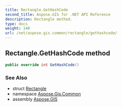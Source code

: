 ```yaml
---
title: Rectangle.GetHashCode
second_title: Aspose.GIS for .NET API Reference
description: Rectangle method. 
type: docs
weight: 140
url: /net/aspose.gis.common/rectangle/gethashcode/
---
```

## Rectangle.GetHashCode method

```csharp
public override int GetHashCode()
```

### See Also

* struct [Rectangle](../)
* namespace [Aspose.Gis.Common](../../rectangle/)
* assembly [Aspose.GIS](../../../)


